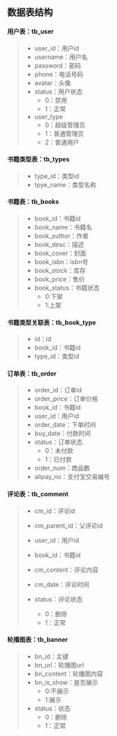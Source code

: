 ## 数据表结构

#### 用户表：tb_user

> * user_id：用户id
> * username：用户名
> * password：密码
> * phone：电话号码
> * avatar：头像
> * status：用户状态
>   * 0：禁用
>   * 1：正常
> * user_type
>   * 0：超级管理员
>   * 1：普通管理员
>   * 2：普通用户

#### 书籍类型表：tb_types

> * type_id：类型id
> * tpye_name：类型名称

#### 书籍表：tb_books

> * book_id：书籍id
> * book_name：书籍名
> * book_author：作者
> * book_desc：描述
> * book_cover：封面
> * book_isbn：isbn号
> * book_stock：库存
> * book_price：售价
> * book_status：书籍状态
>   * 0:下架
>   * 1:上架

#### 书籍类型关联表：tb_book_type

> * id：id
> * book_id：书籍id
> * type_id：类型id

#### 订单表：tb_order

> * order_id：订单id
> * order_price：订单价格
> * book_id：书籍id
> * user_id：用户id
> * order_date：下单时间
> * buy_date：付款时间
> * status：订单状态
>   * 0：未付款
>   * 1：已付款
> * order_num：商品数
> * alipay_no：支付宝交易编号

#### 评论表：tb_comment

> * cm_id：评论id
>
> * cm_parent_id：父评论id
>
> * user_id：用户id
>
> * book_id：书籍id
>
> * cm_content：评论内容
>
> * cm_date：评论时间
>
> * status：评论状态
>   * 0：删除
>   * 1：正常

#### 轮播图表：tb_banner

> * bn_id：主键
> * bn_url：轮播图url
> * bn_content：轮播图内容
> * bn_is_show：是否展示
>   * 0:不展示
>   * 1:展示
> * status：状态
>   * 0：删除
>   * 1：正常

